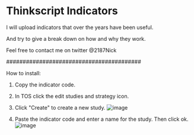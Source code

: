 # Thinkscript Indicators

I will upload indicators that over the years have been useful.

And try to give a break down on how and why they work.

Feel free to contact me on twitter @2187Nick


#########################################




How to install:

1. Copy the indicator code.

2. In TOS click the edit studies and strategy icon.

3. Click "Create" to create a new study.
![image](https://user-images.githubusercontent.com/75052782/203637160-8b7c4371-7b4f-46ab-aef3-ed830e04e2ec.png)


4. Paste the indicator code and enter a name for the study. Then click ok.
![image](https://user-images.githubusercontent.com/75052782/203637595-788c6ec2-0cd4-4976-8471-fabef037ea43.png)

